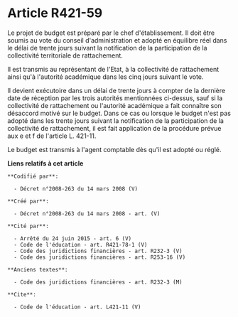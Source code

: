 # Article R421-59

Le projet de budget est préparé par le chef d'établissement. Il doit être soumis au vote du conseil d'administration et
adopté en équilibre réel dans le délai de trente jours suivant la notification de la participation de la collectivité
territoriale de rattachement. 

Il est transmis au représentant de l'Etat, à la collectivité de rattachement ainsi qu'à l'autorité académique dans les cinq
jours suivant le vote. 

Il devient exécutoire dans un délai de trente jours à compter de la dernière date de réception par les trois autorités
mentionnées ci-dessus, sauf si la collectivité de rattachement ou l'autorité académique a fait connaître son désaccord motivé
sur le budget. Dans ce cas ou lorsque le budget n'est pas adopté dans les trente jours suivant la notification de la
participation de la collectivité de rattachement, il est fait application de la procédure prévue aux e et f de l'article L.
421-11.

Le budget est transmis à l'agent comptable dès qu'il est adopté ou réglé.

**Liens relatifs à cet article**

	**Codifié par**:

	  - Décret n°2008-263 du 14 mars 2008 (V)

	**Créé par**:

	  - Décret n°2008-263 du 14 mars 2008 - art. (V)

	**Cité par**:

	  - Arrêté du 24 juin 2015 - art. 6 (V)
	  - Code de l'éducation - art. R421-78-1 (V)
	  - Code des juridictions financières - art. R232-3 (V)
	  - Code des juridictions financières - art. R253-16 (V)

	**Anciens textes**:

	  - Code des juridictions financières - art. R232-3 (M)

	**Cite**:

	  - Code de l'éducation - art. L421-11 (V)
